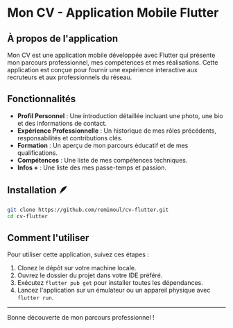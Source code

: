 # Mon CV - Application Mobile Flutter

## À propos de l'application

Mon CV est une application mobile développée avec Flutter qui présente mon parcours professionnel, mes compétences et mes réalisations. Cette application est conçue pour fournir une expérience interactive aux recruteurs et aux professionnels du réseau.

## Fonctionnalités

- **Profil Personnel** : Une introduction détaillée incluant une photo, une bio et des informations de contact.
- **Expérience Professionnelle** : Un historique de mes rôles précédents, responsabilités et contributions clés.
- **Formation** : Un aperçu de mon parcours éducatif et de mes qualifications.
- **Compétences** : Une liste de mes compétences techniques.
- **Infos +** : Une liste des mes passe-temps et passion.

## Installation 🪶

```bash
git clone https://github.com/remimoul/cv-flutter.git
cd cv-flutter
```

## Comment l'utiliser

Pour utiliser cette application, suivez ces étapes :

1. Clonez le dépôt sur votre machine locale.
2. Ouvrez le dossier du projet dans votre IDE préféré.
3. Exécutez `flutter pub get` pour installer toutes les dépendances.
4. Lancez l'application sur un émulateur ou un appareil physique avec `flutter run`.

---

Bonne découverte de mon parcours professionnel !
